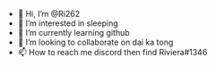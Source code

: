 - 👋 Hi, I’m @Ri262
- 👀 I’m interested in sleeping
- 🌱 I’m currently learning github
- 💞️ I’m looking to collaborate on dai ka tong 
- 📫 How to reach me discord then find Riviera#1346

<!---
Ri262/Ri262 is a ✨ special ✨ repository because its `README.md` (this file) appears on your GitHub profile.
You can click the Preview link to take a look at your changes.
--->
